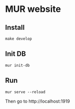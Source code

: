 # MUR website

## Install

    make develop

## Init DB

    mur init-db

## Run

    mur serve --reload

Then go to http://localhost:1919
